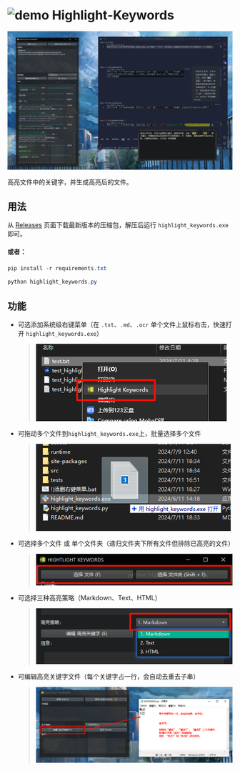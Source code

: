 # <img src="assets/icon.ico" alt="demo" width="50" height="50"> Highlight-Keywords

![alt text](assets/demo.png)

高亮文件中的关键字，并生成高亮后的文件。

## 用法

从 [Releases](https://github.com/H1DDENADM1N/Highlight-Keywords/releases) 页面下载最新版本的压缩包，解压后运行 `highlight_keywords.exe` 即可。

#### 或者：

```powershell
pip install -r requirements.txt
```

```powershell
python highlight_keywords.py
```

## 功能

- 可选添加系统级右键菜单（在 `.txt`、`.md`、`.ocr` 单个文件上鼠标右击，快速打开 `highlight_keywords.exe`）
  > ![alt text](assets/demo2.png)
- 可拖动多个文件到``highlight_keywords.exe``上，批量选择多个文件
  > ![alt text](assets/demo3.png)
- 可选择多个文件 或 单个文件夹（递归文件夹下所有文件但排除已高亮的文件）
  > ![alt text](assets/demo4.png)
- 可选择三种高亮策略（Markdown、Text、HTML）
  > ![alt text](assets/demo5.png)
- 可编辑高亮关键字文件（每个关键字占一行，会自动去重去子串）
  > ![alt text](assets/demo6.png)
